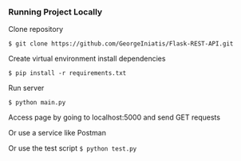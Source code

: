 ### Running Project Locally
Clone repository

`$ git clone https://github.com/GeorgeIniatis/Flask-REST-API.git`

Create virtual environment install dependencies

`$ pip install -r requirements.txt`

Run server

`$ python main.py`

Access page by going to localhost:5000 and send GET requests

Or use a service like Postman

Or use the test script `$ python test.py`